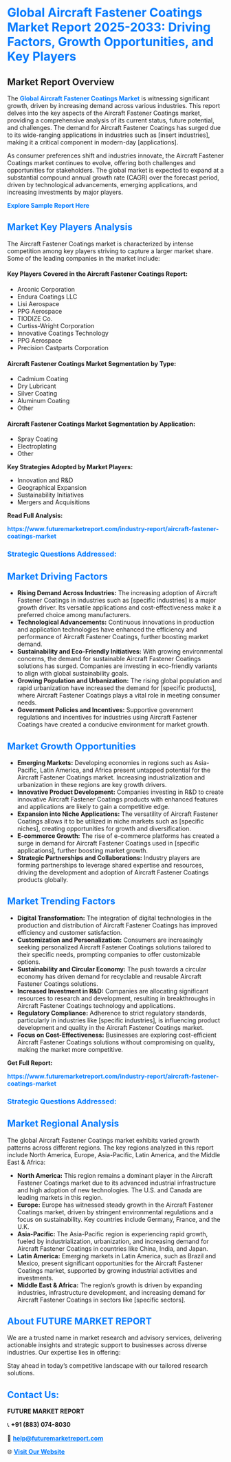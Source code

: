<h1 style="color: #007BFF;">Global Aircraft Fastener Coatings Market Report 2025-2033: Driving Factors, Growth Opportunities, and Key Players</h1>

<section id="overview">
<h2>Market Report Overview</h2>
<p>The <a href="https://www.futuremarketreport.com/industry-report/aircraft-fastener-coatings-market" style="color: #007BFF; text-decoration: none;"><strong>Global Aircraft Fastener Coatings Market</strong></a> is witnessing significant growth, driven by increasing demand across various industries. This report delves into the key aspects of the Aircraft Fastener Coatings market, providing a comprehensive analysis of its current status, future potential, and challenges. The demand for Aircraft Fastener Coatings has surged due to its wide-ranging applications in industries such as [insert industries], making it a critical component in modern-day [applications].</p>
<p>As consumer preferences shift and industries innovate, the Aircraft Fastener Coatings market continues to evolve, offering both challenges and opportunities for stakeholders. The global market is expected to expand at a substantial compound annual growth rate (CAGR) over the forecast period, driven by technological advancements, emerging applications, and increasing investments by major players.</p>
</section>

<section id="overview">
<p><a href="https://www.futuremarketreport.com/request-sample/reportId=84935" style="color: #007BFF; text-decoration: none;"><strong>Explore Sample Report Here</strong></a></p>
</section>

<section id="key-players">
<h2 style="color: #007BFF;">Market Key Players Analysis</h2>
<p>The Aircraft Fastener Coatings market is characterized by intense competition among key players striving to capture a larger market share. Some of the leading companies in the market include:</p>
<h4>Key Players Covered in the Aircraft Fastener Coatings Report:</h4>
<ul><li>Arconic Corporation</li><li>Endura Coatings LLC</li><li>Lisi Aerospace</li><li>PPG Aerospace</li><li>TIODIZE Co.</li><li>Curtiss-Wright Corporation</li><li>Innovative Coatings Technology</li><li>PPG Aerospace</li><li>Precision Castparts Corporation</li></ul>
<h4>Aircraft Fastener Coatings Market Segmentation by Type:</h4>
<ul><li>Cadmium Coating</li><li>Dry Lubricant</li><li>Silver Coating</li><li>Aluminum Coating</li><li>Other</li></ul>

<h4>Aircraft Fastener Coatings Market Segmentation by Application:</h4>
<ul><li>Spray Coating</li><li>Electroplating</li><li>Other</li></ul>
<p><strong>Key Strategies Adopted by Market Players:</strong></p>
<ul>
<li>Innovation and R&D</li>
<li>Geographical Expansion</li>
<li>Sustainability Initiatives</li>
<li>Mergers and Acquisitions</li>
</ul>
</section>

<section>
<p><strong>Read Full Analysis: </strong></p><a href="https://www.futuremarketreport.com/industry-report/aircraft-fastener-coatings-market" style="color: #007BFF; text-decoration: none;"><strong>https://www.futuremarketreport.com/industry-report/aircraft-fastener-coatings-market</strong></a>
<h3 style="color: #007BFF;">Strategic Questions Addressed:</h3>
</section>

<section id="driving-factors">
<h2 style="color: #007BFF;">Market Driving Factors</h2>
<ul>
<li><strong>Rising Demand Across Industries:</strong> The increasing adoption of Aircraft Fastener Coatings in industries such as [specific industries] is a major growth driver. Its versatile applications and cost-effectiveness make it a preferred choice among manufacturers.</li>
<li><strong>Technological Advancements:</strong> Continuous innovations in production and application technologies have enhanced the efficiency and performance of Aircraft Fastener Coatings, further boosting market demand.</li>
<li><strong>Sustainability and Eco-Friendly Initiatives:</strong> With growing environmental concerns, the demand for sustainable Aircraft Fastener Coatings solutions has surged. Companies are investing in eco-friendly variants to align with global sustainability goals.</li>
<li><strong>Growing Population and Urbanization:</strong> The rising global population and rapid urbanization have increased the demand for [specific products], where Aircraft Fastener Coatings plays a vital role in meeting consumer needs.</li>
<li><strong>Government Policies and Incentives:</strong> Supportive government regulations and incentives for industries using Aircraft Fastener Coatings have created a conducive environment for market growth.</li>
</ul>
</section>

<section id="growth-opportunities">
<h2 style="color: #007BFF;">Market Growth Opportunities</h2>
<ul>
<li><strong>Emerging Markets:</strong> Developing economies in regions such as Asia-Pacific, Latin America, and Africa present untapped potential for the Aircraft Fastener Coatings market. Increasing industrialization and urbanization in these regions are key growth drivers.</li>
<li><strong>Innovative Product Development:</strong> Companies investing in R&D to create innovative Aircraft Fastener Coatings products with enhanced features and applications are likely to gain a competitive edge.</li>
<li><strong>Expansion into Niche Applications:</strong> The versatility of Aircraft Fastener Coatings allows it to be utilized in niche markets such as [specific niches], creating opportunities for growth and diversification.</li>
<li><strong>E-commerce Growth:</strong> The rise of e-commerce platforms has created a surge in demand for Aircraft Fastener Coatings used in [specific applications], further boosting market growth.</li>
<li><strong>Strategic Partnerships and Collaborations:</strong> Industry players are forming partnerships to leverage shared expertise and resources, driving the development and adoption of Aircraft Fastener Coatings products globally.</li>
</ul>
</section>

<section id="trending-factors">
<h2 style="color: #007BFF;">Market Trending Factors</h2>
<ul>
<li><strong>Digital Transformation:</strong> The integration of digital technologies in the production and distribution of Aircraft Fastener Coatings has improved efficiency and customer satisfaction.</li>
<li><strong>Customization and Personalization:</strong> Consumers are increasingly seeking personalized Aircraft Fastener Coatings solutions tailored to their specific needs, prompting companies to offer customizable options.</li>
<li><strong>Sustainability and Circular Economy:</strong> The push towards a circular economy has driven demand for recyclable and reusable Aircraft Fastener Coatings solutions.</li>
<li><strong>Increased Investment in R&D:</strong> Companies are allocating significant resources to research and development, resulting in breakthroughs in Aircraft Fastener Coatings technology and applications.</li>
<li><strong>Regulatory Compliance:</strong> Adherence to strict regulatory standards, particularly in industries like [specific industries], is influencing product development and quality in the Aircraft Fastener Coatings market.</li>
<li><strong>Focus on Cost-Effectiveness:</strong> Businesses are exploring cost-efficient Aircraft Fastener Coatings solutions without compromising on quality, making the market more competitive.</li>
</ul>
</section>

<section>
<p><strong>Get Full Report: </strong></p><a href="https://www.futuremarketreport.com/industry-report/aircraft-fastener-coatings-market" style="color: #007BFF; text-decoration: none;"><strong>https://www.futuremarketreport.com/industry-report/aircraft-fastener-coatings-market</strong></a>
<h3 style="color: #007BFF;">Strategic Questions Addressed:</h3>
</section>


<section id="regional-analysis">
<h2 style="color: #007BFF;">Market Regional Analysis</h2>
<p>The global Aircraft Fastener Coatings market exhibits varied growth patterns across different regions. The key regions analyzed in this report include North America, Europe, Asia-Pacific, Latin America, and the Middle East & Africa:</p>
<ul>
<li><strong>North America:</strong> This region remains a dominant player in the Aircraft Fastener Coatings market due to its advanced industrial infrastructure and high adoption of new technologies. The U.S. and Canada are leading markets in this region.</li>
<li><strong>Europe:</strong> Europe has witnessed steady growth in the Aircraft Fastener Coatings market, driven by stringent environmental regulations and a focus on sustainability. Key countries include Germany, France, and the U.K.</li>
<li><strong>Asia-Pacific:</strong> The Asia-Pacific region is experiencing rapid growth, fueled by industrialization, urbanization, and increasing demand for Aircraft Fastener Coatings in countries like China, India, and Japan.</li>
<li><strong>Latin America:</strong> Emerging markets in Latin America, such as Brazil and Mexico, present significant opportunities for the Aircraft Fastener Coatings market, supported by growing industrial activities and investments.</li>
<li><strong>Middle East & Africa:</strong> The region’s growth is driven by expanding industries, infrastructure development, and increasing demand for Aircraft Fastener Coatings in sectors like [specific sectors].</li>
</ul>
</section>

<footer>
<h2 style="color: #007BFF;">About FUTURE MARKET REPORT</h2>
<p>We are a trusted name in market research and advisory services, delivering actionable insights and strategic support to businesses across diverse industries. Our expertise lies in offering:</p>

<p>Stay ahead in today’s competitive landscape with our tailored research solutions.</p>

<h2 style="color: #007BFF;">Contact Us:</h2>
<p><strong>FUTURE MARKET REPORT</strong></p>
<p>📞 <strong>+91 (883) 074-8030</strong></p>
<p>📧 <strong><a href="mailto:help@futuremarketreport.com" style="color: #007BFF;">help@futuremarketreport.com</a></strong></p>
<p>🌐 <strong><a href="https://www.futuremarketreport.com/" style="color: #007BFF;">Visit Our Website</a></strong></p>
</footer>